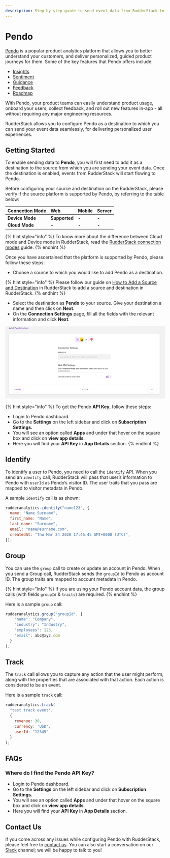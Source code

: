 ```yaml
---
description: Step-by-step guide to send event data from RudderStack to Pendo.
---
```


# Pendo

[Pendo](https://www.pendo.io/) is a popular product analytics platform that allows you to better understand your customers, and deliver personalized, guided product journeys for them. Some of the key features that Pendo offers include:

* [Insights](https://www.pendo.io/product/insights/)
* [Sentiment](https://www.pendo.io/product/sentiment/)
* [Guidance](https://www.pendo.io/product/guidance/)
* [Feedback](https://www.pendo.io/product/feedback/)
* [Roadmap](https://www.pendo.io/product/roadmap/)

With Pendo, your product teams can easily understand product usage, onboard your users, collect feedback, and roll out new features in-app - all without requiring any major engineering resources.

RudderStack allows you to configure Pendo as a destination to which you can send your event data seamlessly, for delivering personalized user experiences.

## Getting Started

To enable sending data to **Pendo**, you will first need to add it as a destination to the source from which you are sending your event data. Once the destination is enabled, events from RudderStack will start flowing to Pendo.

Before configuring your source and destination on the RudderStack, please verify if the source platform is supported by Pendo, by referring to the table below:

| **Connection Mode**  | **Web** | **Mobile** | **Server** |
| :--- | :--- | :--- | :--- |
| **Device Mode** | **Supported** | **-** | **-** |
| **Cloud Mode** | **-** | **-** | **-** |

{% hint style="info" %}
To know more about the difference between Cloud mode and Device mode in RudderStack, read the [RudderStack connection modes](https://docs.rudderstack.com/get-started/rudderstack-connection-modes) guide.
{% endhint %}

Once you have ascertained that the platform is supported by Pendo, please follow these steps:

* Choose a source to which you would like to add Pendo as a destination.

{% hint style="info" %}
Please follow our guide on [How to Add a Source and Destination](https://docs.rudderstack.com/how-to-guides/adding-source-and-destination-rudderstack) in RudderStack to add a source and destination in RudderStack.
{% endhint %}

* Select the destination as **Pendo** to your source. Give your destination a name and then click on **Next**.
* On the **Connection Settings** page, fill all the fields with the relevant information and click **Next**.

![Pendo Connection Settings in RudderStack](../.gitbook/assets/screenshot-2020-11-27-at-2.29.18-pm.png)

{% hint style="info" %}
To get the Pendo **API Key**, follow these steps:

* Login to Pendo dashboard.
* Go to the **Settings** on the left sidebar and click on **Subscription Settings.** 
* You will see an option called **Apps** and under that hover on the square box and click on **view app details**.
* Here you will find your **API Key** in **App Details** section.
{% endhint %}

## Identify

To identify a user to Pendo, you need to call the `identify` API. When you send an `identify` call, RudderStack will pass that user’s information to Pendo with `userId` as Pendo’s visitor ID. The user traits that you pass are mapped to visitor metadata in Pendo.

A sample `identify` call is as shown:

```javascript
rudderanalytics.identify("name123", {
  name: "Name Surname",
  first_name: "Name",
  last_name: "Surname",
  email: "name@surname.com",
  createdAt: "Thu Mar 24 2020 17:46:45 GMT+0000 (UTC)",
});
```

## Group

You can use the `group` call to create or update an account in Pendo. When you send a Group call, RudderStack sends the `groupId` to Pendo as account ID. The group traits are mapped to account metadata in Pendo. 

{% hint style="info" %}
If you are using your Pendo account data, the group calls \(with fields `groupId` & `traits`\) are required.
{% endhint %}

Here is a sample `group` call:

```javascript
rudderanalytics.group("groupId", {
    "name": "Company",
    "industry": "Industry",
    "employees": 123,
    "email": abc@xyz.com
  }
);
```

## Track 

The `track` call allows you to capture any action that the user might perform, along with the properties that are associated with that action. Each action is considered to be an event.

Here is a sample `track` call:

```javascript
rudderanalytics.track(
  "test track event",
  {
    revenue: 30,
    currency: 'USD',
    userId: "12345"
  }
);
```

## FAQs

### Where do I find the Pendo API Key?

* Login to Pendo dashboard.
* Go to the **Settings** on the left sidebar and click on **Subscription Settings.** 
* You will see an option called **Apps** and under that hover on the square box and click on **view app details**.
* Here you will find your **API Key** in **App Details** section.

## Contact Us

If you come across any issues while configuring Pendo with RudderStack, please feel free to [contact us](mailto:%20docs@rudderstack.com). You can also start a conversation on our [Slack](https://resources.rudderstack.com/join-rudderstack-slack) channel; we will be happy to talk to you!

